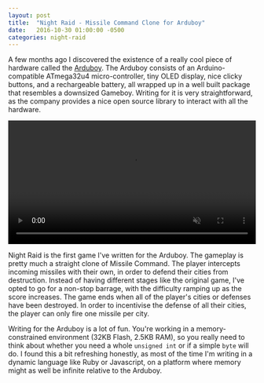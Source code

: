 ```yaml
---
layout: post
title:  "Night Raid - Missile Command Clone for Arduboy"
date:   2016-10-30 01:00:00 -0500
categories: night-raid
---
```


A few months ago I discovered the existence of a really cool piece of hardware called the [Arduboy](http://www.arduboy.com). The Arduboy consists of an Arduino-compatible ATmega32u4 micro-controller, tiny OLED display, nice clicky buttons, and a rechargeable battery, all wrapped up in a well built package that resembles a downsized Gameboy. Writing for it is very straightforward, as the company provides a nice open source library to interact with all the hardware.

<div class='image-container'>
<video width='100%' muted controls loop>
  <source src="/assets/nightraid480.webm" type="video/webm">
  <source src="/assets/nightraid480.mp4" type="video/mp4">
  Your browser does not support my awesome Night Raid video :(
</video> 
</div>

Night Raid is the first game I've written for the Arduboy. The gameplay is pretty much a straight clone of Missile Command. The player intercepts incoming missiles with their own, in order to defend their cities from destruction. Instead of having different stages like the original game, I've opted to go for a non-stop barrage, with the difficulty ramping up as the score increases. The game ends when all of the player's cities or defenses have been destroyed. In order to incentivise the defense of all their cities, the player can only fire one missile per city.

Writing for the Arduboy is a lot of fun. You're working in a memory-constrained environment (32KB Flash, 2.5KB RAM), so you really need to think about whether you need a whole ```unsigned int``` or if a simple ```byte``` will do. I found this a bit refreshing honestly, as most of the time I'm writing in a dynamic language like Ruby or Javascript, on a platform where memory might as well be infinite relative to the Arduboy.
